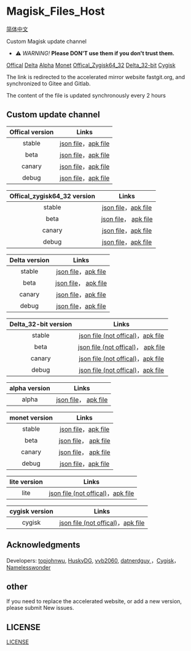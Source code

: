 # Magisk_Files_Host

[简体中文](https://github.com/magojohnji/magisk-file-host/blob/master/README_CN.md)

Custom Magisk update channel

- ⚠ *WARNING!* **Please DON'T use them if you don't trust them.** 

[Offical](https://github.com/topjohnwu/magisk-files)
[Delta](https://github.com/HuskyDG/magisk-files)
[Alpha](https://github.com/vvb2060/magisk_files)
[Monet](https://github.com/datnerdguy/magisk-monet-files)
[Offical_Zygisk64_32](https://github.com/Namelesswonder/magisk-files)
[Delta_32-bit](https://github.com/Namelesswonder/magisk-files)
[Cygisk](https://github.com/Cygisk/Cygisk-Files)

The link is redirected to the accelerated mirror website fastgit.org, and synchronized to Gitee and Gitlab.

The content of the file is updated synchronously every 2 hours

## Custom update channel

|  Offical version |                                  Links                                   |
| :----: | :---------------------------------------------------------------------: |
| stable | [json file](https://cdn.jsdelivr.net/gh/magojohnji/magisk-file-host@master/offical/stable.json)，[apk file](https://cdn.jsdelivr.net/gh/magojohnji/magisk-file-host@master/offical/apk/stable.apk) |
|  beta  |  [json file](https://cdn.jsdelivr.net/gh/magojohnji/magisk-file-host@master/offical/beta.json)，[apk file](https://cdn.jsdelivr.net/gh/magojohnji/magisk-file-host@master/offical/apk/beta.apk) | |
| canary | [json file](https://cdn.jsdelivr.net/gh/magojohnji/magisk-file-host@master/offical/canary.json)，[apk file](https://cdn.jsdelivr.net/gh/magojohnji/magisk-file-host@master/offical/apk/canary.apk) | |
| debug | [json file](https://cdn.jsdelivr.net/gh/magojohnji/magisk-file-host@master/offical/debug.json)，[apk file](https://cdn.jsdelivr.net/gh/magojohnji/magisk-file-host@master/offical/apk/debug.apk) | |

|  Offical_zygisk64_32 version |                                  Links                                   |
| :----: | :---------------------------------------------------------------------: |
| stable | [json file](https://cdn.jsdelivr.net/gh/magojohnji/magisk-file-host@master/offical_zygisk64_32/stable.json)，[apk file](https://cdn.jsdelivr.net/gh/magojohnji/magisk-file-host@master/offical_zygisk64_32/apk/stable.apk) | |
|  beta  |  [json file](https://cdn.jsdelivr.net/gh/magojohnji/magisk-file-host@master/offical_zygisk64_32/beta.json)， [apk file](https://cdn.jsdelivr.net/gh/magojohnji/magisk-file-host@master/offical_zygisk64_32/apk/beta.apk) | |
| canary | [json file](https://cdn.jsdelivr.net/gh/magojohnji/magisk-file-host@master/offical_zygisk64_32/canary.json)，[apk file](https://cdn.jsdelivr.net/gh/magojohnji/magisk-file-host@master/offical_zygisk64_32/apk/canary.apk) | |
| debug | [json file](https://cdn.jsdelivr.net/gh/magojohnji/magisk-file-host@master/offical_zygisk64_32/debug.json)，[apk file](https://cdn.jsdelivr.net/gh/magojohnji/magisk-file-host@master/offical_zygisk64_32/apk/debug.apk) | |

|  Delta version |                                  Links                                   |
| :----: | :---------------------------------------------------------------------: |
| stable | [json file](https://cdn.jsdelivr.net/gh/magojohnji/magisk-file-host@master/delta/stable.json)，[apk file](https://cdn.jsdelivr.net/gh/magojohnji/magisk-file-host@master/delta/apk/stable.apk) | |
|  beta  |  [json file](https://cdn.jsdelivr.net/gh/magojohnji/magisk-file-host@master/delta/beta.json)， [apk file](https://cdn.jsdelivr.net/gh/magojohnji/magisk-file-host@master/delta/apk/beta.apk) | |
| canary | [json file](https://cdn.jsdelivr.net/gh/magojohnji/magisk-file-host@master/delta/canary.json)，[apk file](https://cdn.jsdelivr.net/gh/magojohnji/magisk-file-host@master/delta/apk/canary.apk) | |
| debug | [json file](https://cdn.jsdelivr.net/gh/magojohnji/magisk-file-host@master/delta/debug.json)，[apk file](https://cdn.jsdelivr.net/gh/magojohnji/magisk-file-host@master/delta/apk/debug.apk) | |

|  Delta_32-bit version |                                  Links                                   |
| :----: | :---------------------------------------------------------------------: |
| stable | [json file (not offical)](https://cdn.jsdelivr.net/gh/magojohnji/magisk-file-host@master/delta_32-bit/stable.json)，[apk file](https://cdn.jsdelivr.net/gh/magojohnji/magisk-file-host@master/delta_32-bit/apk/magisk-delta-32bit-release.apk) | |
|  beta  |  [json file (not offical)](https://cdn.jsdelivr.net/gh/magojohnji/magisk-file-host@master/delta_32-bit/beta.json)， [apk file](https://cdn.jsdelivr.net/gh/magojohnji/magisk-file-host@master/delta_32-bit/apk/magisk-delta-32bit-release.apk) | |
| canary | [json file (not offical)](https://cdn.jsdelivr.net/gh/magojohnji/magisk-file-host@master/delta_32-bit/canary.json)，[apk file](https://cdn.jsdelivr.net/gh/magojohnji/magisk-file-host@master/delta_32-bit/apk/magisk-delta-32bit-release.apk) | |
| debug | [json file (not offical)](https://cdn.jsdelivr.net/gh/magojohnji/magisk-file-host@master/delta_32-bit/debug.json)，[apk file](https://cdn.jsdelivr.net/gh/magojohnji/magisk-file-host@master/delta_32-bit/apk/magisk-delta-32bit-debug.apk) | |

|  alpha version |                                  Links                                   |
| :----: | :---------------------------------------------------------------------: |
| alpha | [json file](https://cdn.jsdelivr.net/gh/magojohnji/magisk-file-host@master/alpha/alpha.json)， [apk file](https://cdn.jsdelivr.net/gh/magojohnji/magisk-file-host@master/alpha/apk/alpha.apk) ||

|  monet version |                                  Links                                   |
| :----: | :---------------------------------------------------------------------: |
| stable | [json file](https://cdn.jsdelivr.net/gh/magojohnji/magisk-file-host@master/monet/stable.json)，[apk file](https://cdn.jsdelivr.net/gh/magojohnji/magisk-file-host@master/monet/apk/stable.apk) | |
|  beta  |  [json file](https://cdn.jsdelivr.net/gh/magojohnji/magisk-file-host@master/monet/beta.json)， [apk file](https://cdn.jsdelivr.net/gh/magojohnji/magisk-file-host@master/monet/apk/beta.apk) | |
| canary | [json file](https://cdn.jsdelivr.net/gh/magojohnji/magisk-file-host@master/monet/canary.json)， [apk file](https://cdn.jsdelivr.net/gh/magojohnji/magisk-file-host@master/monet/apk/canary.apk) ||
| debug | [json file](https://cdn.jsdelivr.net/gh/magojohnji/magisk-file-host@master/monet/debug.json)，[apk file](https://cdn.jsdelivr.net/gh/magojohnji/magisk-file-host@master/monet/apk/debug.apk) | |

| lite version |                                  Links                                   |
| :----: | :---------------------------------------------------------------------: |
| lite | [json file (not offical)](https://cdn.jsdelivr.net/gh/magojohnji/magisk-file-host@master/lite/lite.json)，[apk file](https://cdn.jsdelivr.net/gh/magojohnji/magisk-file-host@master/lite/apk/lite.apk) |

| cygisk version |                                  Links                                   |
| :----: | :---------------------------------------------------------------------: |
| cygisk | [json file (not offical)](https://cdn.jsdelivr.net/gh/magojohnji/magisk-file-host@master/cygisk/cygsik.json)，[apk file](https://cdn.jsdelivr.net/gh/magojohnji/magisk-file-host@master/cygisk/apk/cygisk.apk) |

## Acknowledgments

Developers: [topjohnwu](https://github.com/topjohnwu), [HuskyDG](https://github.com/HuskyDG), [vvb2060](https://github.com/vvb2060), [datnerdguy ](https://github.com/datnerdguy)，[Cygisk](https://github.com/Cygisk)，[Namelesswonder](https://github.com/Namelesswonder)

## other

If you need to replace the accelerated website, or add a new version, please submit New issues.

## LICENSE

[LICENSE](https://raw.githubusercontent.com/magojohnji/magisk-file-host/master/LICENSE)
